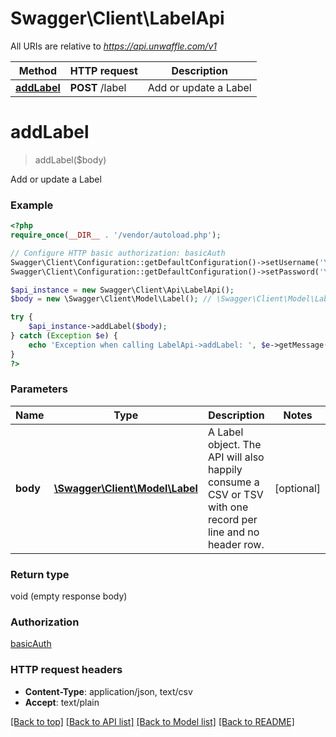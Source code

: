 # Swagger\Client\LabelApi

All URIs are relative to *https://api.unwaffle.com/v1*

Method | HTTP request | Description
------------- | ------------- | -------------
[**addLabel**](LabelApi.md#addLabel) | **POST** /label | Add or update a Label


# **addLabel**
> addLabel($body)

Add or update a Label



### Example
```php
<?php
require_once(__DIR__ . '/vendor/autoload.php');

// Configure HTTP basic authorization: basicAuth
Swagger\Client\Configuration::getDefaultConfiguration()->setUsername('YOUR_USERNAME');
Swagger\Client\Configuration::getDefaultConfiguration()->setPassword('YOUR_PASSWORD');

$api_instance = new Swagger\Client\Api\LabelApi();
$body = new \Swagger\Client\Model\Label(); // \Swagger\Client\Model\Label | A Label object. The API will also happily consume a CSV or TSV with one record per line and no header row.

try {
    $api_instance->addLabel($body);
} catch (Exception $e) {
    echo 'Exception when calling LabelApi->addLabel: ', $e->getMessage(), PHP_EOL;
}
?>
```

### Parameters

Name | Type | Description  | Notes
------------- | ------------- | ------------- | -------------
 **body** | [**\Swagger\Client\Model\Label**](../Model/\Swagger\Client\Model\Label.md)| A Label object. The API will also happily consume a CSV or TSV with one record per line and no header row. | [optional]

### Return type

void (empty response body)

### Authorization

[basicAuth](../../README.md#basicAuth)

### HTTP request headers

 - **Content-Type**: application/json, text/csv
 - **Accept**: text/plain

[[Back to top]](#) [[Back to API list]](../../README.md#documentation-for-api-endpoints) [[Back to Model list]](../../README.md#documentation-for-models) [[Back to README]](../../README.md)

